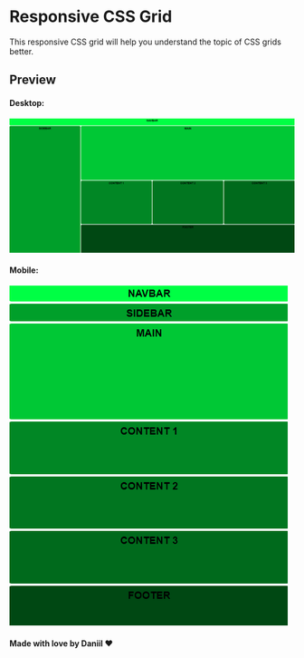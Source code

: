 # Responsive CSS Grid
This responsive CSS grid will help you understand the topic of CSS grids better.

## Preview
#### Desktop:
![CSS Grid](https://github.com/dnlmkhlv/responsive-css-grid/blob/104fee9bf1731bd0f2a853685bdeeff73ad3f561/preview/preview1.png)

#### Mobile:
![CSS Grid](https://github.com/dnlmkhlv/responsive-css-grid/blob/104fee9bf1731bd0f2a853685bdeeff73ad3f561/preview/preview2.png)

#### Made with love by Daniil ❤️
